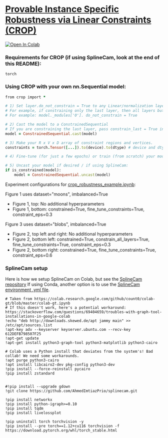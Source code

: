 # [Provable Instance Specific Robustness via Linear Constraints (CROP)](https://openreview.net/forum?id=aVbG8bM1wg)
[![Open In Colab](https://colab.research.google.com/assets/colab-badge.svg)](https://colab.research.google.com/drive/1HvQZJd9b3pgmjr5K6QUu_M9rtRA-Pvau)

### Requirements for CROP (if using SplineCam, look at the end of this README):
```
torch
```


### Using CROP with your own nn.Sequential model:

```ruby
from crop import *

# 1) Set layer.do_not_constrain = True to any Linear/normalization layer that should not be constrained
# For example, if constraining only the last layer, then all layers but the last need to have .do_not_constrain = True before casting.
# For example: model._modules['0']. do_not_constrain = True

# 2) Cast the model to a ConstrainedSequential
# If you are constraining the last layer, pass constrain_last = True in the cast() function.
model = ConstrainedSequential.cast(model)

# 3) Make your R x V x D array of constraint regions and vertices.
constraints = torch.Tensor([...]).to(device).to(dtype) # device and dtype should match those of your model

# 4) Fine-tune (for just a few epochs) or train (from scratch) your model on the constraints

# 5) Uncast your model if desired / if using SplineCam:
if is_constrained(model):
    model = ConstrainedSequential.uncast(model)
```


Experiment configurations for [crop_robustness_example.ipynb](crop_robustness_example.ipynb):


Figure 1 uses dataset="moons", imbalanced=True
* Figure 1, top: No additional hyperparameters
* Figure 1, bottom: constrained=True, fine_tune_constraints=True, constraint_eps=0.3

Figure 3 uses dataset="blobs", imbalanced=True
* Figure 2, top left and right: No additional hyperparameters
* Figure 2, bottom left: constrained=True, constrain_all_layers=True, fine_tune_constraints=True, constraint_eps=0.3
* Figure 2, bottom right: constrained=True, fine_tune_constraints=True, constraint_eps=0.6


### SplineCam setup

Here is how we setup SplineCam on Colab, but see the [SplineCam repository](https://github.com/AhmedImtiazPrio/splinecam/tree/main)
If using Conda, another option is to use the [SplineCam environment .yml file](https://github.com/AhmedImtiazPrio/splinecam/blob/main/environment.yml).

```
# Taken from https://colab.research.google.com/github/count0/colab-gt/blob/master/colab-gt.ipynb
# If this doesn't work, here's a potential workaround: https://stackoverflow.com/questions/69404659/troubles-with-graph-tool-installations-in-google-colab
!echo "deb http://downloads.skewed.de/apt jammy main" >> /etc/apt/sources.list
!apt-key adv --keyserver keyserver.ubuntu.com --recv-key 612DEFB798507F25
!apt-get update
!apt-get install python3-graph-tool python3-matplotlib python3-cairo

# Colab uses a Python install that deviates from the system's! Bad collab! We need some workarounds.
!apt purge python3-cairo
!apt install libcairo2-dev pkg-config python3-dev
!pip install --force-reinstall pycairo
!pip install zstandard


#!pip install --upgrade gdown
!git clone https://github.com/AhmedImtiazPrio/splinecam.git

!pip install networkx
!pip install python-igraph>=0.10
!pip install tqdm
!pip install livelossplot

!pip uninstall torch torchvision -y
!pip install --pre torch==1.12+cu116 torchvision -f https://download.pytorch.org/whl/torch_stable.html
```
